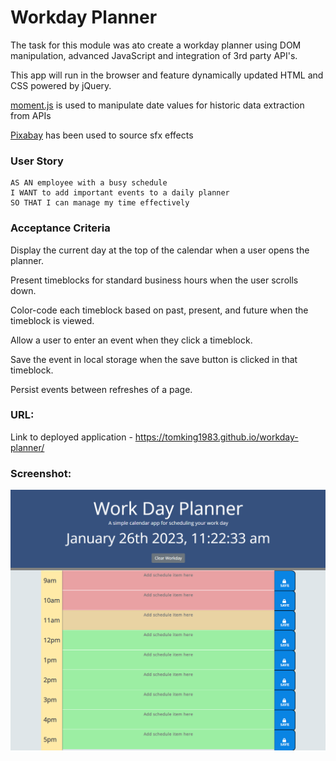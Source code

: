 # Workday Planner

The task for this module was ato create a workday planner using DOM manipulation, advanced JavaScript and integration of 3rd party API's.

This app will run in the browser and feature dynamically updated HTML and CSS powered by jQuery.

[moment.js](https://momentjs.com/) is used to manipulate date values for historic data extraction from APIs

[Pixabay](https://pixabay.com/sound-effects/) has been used to source sfx effects


### User Story

    AS AN employee with a busy schedule
    I WANT to add important events to a daily planner
    SO THAT I can manage my time effectively

### Acceptance Criteria

Display the current day at the top of the calendar when a user opens the planner.

Present timeblocks for standard business hours when the user scrolls down.

Color-code each timeblock based on past, present, and future when the timeblock is viewed.

Allow a user to enter an event when they click a timeblock.

Save the event in local storage when the save button is clicked in that timeblock.

Persist events between refreshes of a page.

### URL:
Link to deployed application - https://tomking1983.github.io/workday-planner/

### Screenshot:
![Screenshot deployed application](./assets/images/screenshot.png)
